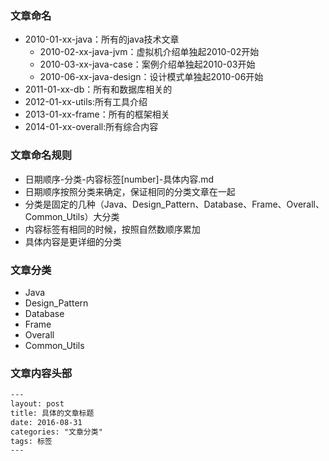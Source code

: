 ### 文章命名
- 2010-01-xx-java：所有的java技术文章
  - 2010-02-xx-java-jvm：虚拟机介绍单独起2010-02开始
  - 2010-03-xx-java-case：案例介绍单独起2010-03开始
  - 2010-06-xx-java-design：设计模式单独起2010-06开始
- 2011-01-xx-db：所有和数据库相关的
- 2012-01-xx-utils:所有工具介绍
- 2013-01-xx-frame：所有的框架相关
- 2014-01-xx-overall:所有综合内容


### 文章命名规则
- 日期顺序-分类-内容标签[number]-具体内容.md
- 日期顺序按照分类来确定，保证相同的分类文章在一起
- 分类是固定的几种（Java、Design_Pattern、Database、Frame、Overall、Common_Utils）大分类
- 内容标签有相同的时候，按照自然数顺序累加
- 具体内容是更详细的分类

### 文章分类
- Java
- Design_Pattern
- Database
- Frame
- Overall
- Common_Utils

### 文章内容头部

```xml
---
layout: post
title: 具体的文章标题
date: 2016-08-31
categories: "文章分类"
tags: 标签
---
```
